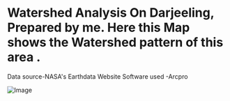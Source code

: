 # Watershed Analysis On Darjeeling, Prepared by me. Here this Map shows the Watershed pattern of this area .
Data source-NASA's Earthdata Website
Software used -Arcpro


![Image](https://github.com/user-attachments/assets/82f5902d-a881-47de-b3df-c40d8232dd60)

